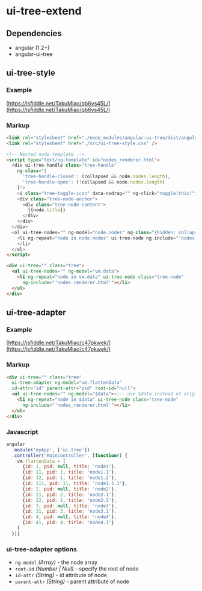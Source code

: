 ui-tree-extend
==============

## Dependencies

- angular (1.2+)
- angular-ui-tree


## ui-tree-style

### Example

[https://jsfiddle.net/TakuMiao/qb6ys45L/](https://jsfiddle.net/TakuMiao/qb6ys45L/)

### Markup
```html
<link rel="stylesheet" href="./node_modules/angular-ui-tree/dist/angular-ui-tree.min.css" />
<link rel="stylesheet" href="./src/ui-tree-style.css" />

<!-- Nested node template -->
<script type="text/ng-template" id="nodes_renderer.html">
  <div ui-tree-handle class="tree-handle"
    ng-class="{
      'tree-handle-closed': (collapsed && node.nodes.length),
      'tree-handle-open': (!collapsed && node.nodes.length)
    }">
    <i class="tree-toggle-icon" data-nodrag="" ng-click="toggle(this)"></i>    
    <div class="tree-node-anchor">
      <div class="tree-node-content">
        {{node.title}}
      </div>
    </div>
  </div>
  <ol ui-tree-nodes="" ng-model="node.nodes" ng-class="{hidden: collapsed}">
    <li ng-repeat="node in node.nodes" ui-tree-node ng-include="'nodes_renderer.html'">
    </li>
  </ol>
</script>

<div ui-tree="" class="tree">
  <ul ui-tree-nodes="" ng-model="vm.data">
    <li ng-repeat="node in vm.data" ui-tree-node class="tree-node" 
      ng-include="'nodes_renderer.html'"></li>
  </ul>
</div>
```


## ui-tree-adapter

### Example

[https://jsfiddle.net/TakuMiao/c47pkwek/](https://jsfiddle.net/TakuMiao/c47pkwek/)

### Markup
```html
<div ui-tree="" class="tree"
  ui-tree-adapter ng-model="vm.flattenData"
  id-attr="id" parent-attr="pid" root-id="null">
  <ul ui-tree-nodes="" ng-model="$data"><!-- use $data instead of origin data -->
    <li ng-repeat="node in $data" ui-tree-node class="tree-node" 
      ng-include="'nodes_renderer.html'"></li>
  </ul>
</div>
```

### Javascript
```js
angular
  .module('myApp', ['ui.tree'])
  .controller('MainController', [function() {
    vm.flattenData = [    
      {id: 1, pid: null, title: 'node1'},
      {id: 11, pid: 1, title: 'node1.1'},
      {id: 12, pid: 1, title: 'node1.2'},
      {id: 111, pid: 11, title: 'node1.1.1'},
      {id: 2, pid: null, title: 'node2'},   
      {id: 21, pid: 2, title: 'node2.1'},
      {id: 22, pid: 2, title: 'node2.2'},
      {id: 3, pid: null, title: 'node3'},
      {id: 31, pid: 3, title: 'node3.1'},
      {id: 4, pid: null, title: 'node4'},
      {id: 41, pid: 4, title: 'node4.1'}
    ]
  })]
```

### ui-tree-adapter options
- `ng-model` *(Array)* - the node array
- `root-id` *(Number | Null)* - specify the root of node
- `id-attr` *(String)* - id attribute of node
- `parent-attr` *(String)* - parent attribute of node